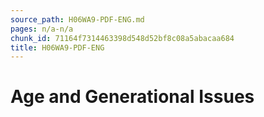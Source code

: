 ```yaml
---
source_path: H06WA9-PDF-ENG.md
pages: n/a-n/a
chunk_id: 71164f7314463398d548d52bf8c08a5abacaa684
title: H06WA9-PDF-ENG
---
```

# Age and Generational Issues
